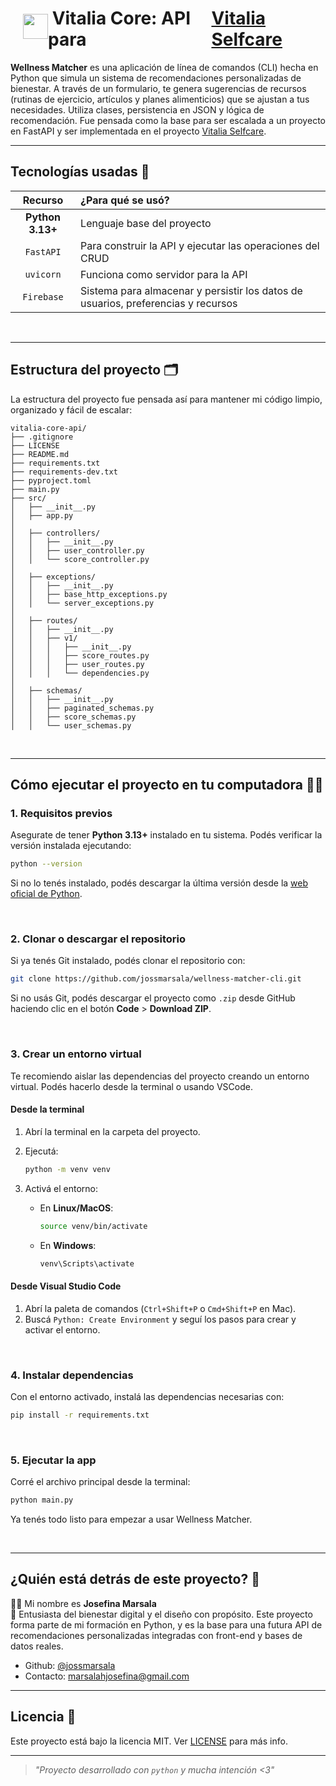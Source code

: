 <h1 style="display: flex;">
    <img
    src="https://raw.githubusercontent.com/jossmarsala/jossmarsala/main/butterfly.gif"
    width="40px"
    style="margin-top: 10px;
    margin-left: 20px;"
  />
  ‎ Vitalia Core: API para <a href="https://github.com/gracimarch/Vitalia" target"_blank">Vitalia Selfcare</a>
</h1>

**Wellness Matcher** es una aplicación de línea de comandos (CLI) hecha en Python que simula un sistema de recomendaciones personalizadas de bienestar. A través de un formulario, te genera sugerencias de recursos (rutinas de ejercicio, artículos y planes alimenticios) que se ajustan a tus necesidades. Utiliza clases, persistencia en JSON y lógica de recomendación. Fue pensada como la base para ser escalada a un proyecto en FastAPI y ser implementada en el proyecto [Vitalia Selfcare](https://www.vitalia-selfcare.vercel.app).

---

## Tecnologías usadas 💾

| Recurso      | ¿Para qué se usó?        | 
|:--------------:|:------------------|
| **Python 3.13+** | Lenguaje base del proyecto | 
| `FastAPI` | Para construir la API y ejecutar las operaciones del CRUD |
| `uvicorn`	| Funciona como servidor para la API |
| `Firebase` | Sistema para almacenar y persistir los datos de usuarios, preferencias y recursos |

<br />

---

## Estructura del proyecto 🗂️

La estructura del proyecto fue pensada así para mantener mi código limpio, organizado y fácil de escalar:

``` 
vitalia-core-api/
├── .gitignore
├── LICENSE
├── README.md
├── requirements.txt
├── requirements-dev.txt
├── pyproject.toml          
├── main.py
├── src/
│   ├── __init__.py
│   ├── app.py              
│
│   ├── controllers/
│   │   ├── __init__.py
│   │   ├── user_controller.py
│   │   └── score_controller.py     
│
│   ├── exceptions/
│   │   ├── __init__.py
│   │   ├── base_http_exceptions.py
│   │   └── server_exceptions.py
│
│   ├── routes/
│   │   ├── __init__.py
│   │   ├── v1/
│   │   │   ├── __init__.py
│   │   │   ├── score_routes.py
│   │   │   ├── user_routes.py
│   │   │   └── dependencies.py  
│
│   ├── schemas/
│   │   ├── __init__.py
│   │   ├── paginated_schemas.py
│   │   ├── score_schemas.py
│   │   └── user_schemas.py

``` 
<br />

---

## Cómo ejecutar el proyecto en tu computadora 🧑‍💻

### 1. Requisitos previos

Asegurate de tener **Python 3.13+** instalado en tu sistema. Podés verificar la versión instalada ejecutando:

```bash
python --version
```

Si no lo tenés instalado, podés descargar la última versión desde la [web oficial de Python](https://www.python.org/downloads/).

<br />

### 2. Clonar o descargar el repositorio

Si ya tenés Git instalado, podés clonar el repositorio con:

```bash
git clone https://github.com/jossmarsala/wellness-matcher-cli.git
```

Si no usás Git, podés descargar el proyecto como `.zip` desde GitHub haciendo clic en el botón **Code** > **Download ZIP**.

<br />

### 3. Crear un entorno virtual

Te recomiendo aislar las dependencias del proyecto creando un entorno virtual. Podés hacerlo desde la terminal o usando VSCode.

#### Desde la terminal

1. Abrí la terminal en la carpeta del proyecto.
2. Ejecutá:

   ```bash
   python -m venv venv
   ```

3. Activá el entorno:

   - En **Linux/MacOS**:

     ```bash
     source venv/bin/activate
     ```

   - En **Windows**:

     ```bash
     venv\Scripts\activate
     ```

#### Desde Visual Studio Code

1. Abrí la paleta de comandos (`Ctrl+Shift+P` o `Cmd+Shift+P` en Mac).
2. Buscá `Python: Create Environment` y seguí los pasos para crear y activar el entorno.

<br />

### 4. Instalar dependencias

Con el entorno activado, instalá las dependencias necesarias con:

```bash
pip install -r requirements.txt
```
<br />

### 5. Ejecutar la app 

Corré el archivo principal desde la terminal:

```bash
python main.py
```

Ya tenés todo listo para empezar a usar Wellness Matcher.

<br />

---

## ¿Quién está detrás de este proyecto? 🌷

👩‍💻 Mi nombre es **Josefina Marsala**  
💼 Entusiasta del bienestar digital y el diseño con propósito. Este proyecto forma parte de mi formación en Python, y es la base para una futura API de recomendaciones personalizadas integradas con front-end y bases de datos reales.

  - Github: [@jossmarsala](https://github.com/jossmarsala)  
  - Contacto: marsalahjosefina@gmail.com

---

## Licencia 📜

Este proyecto está bajo la licencia MIT. Ver [LICENSE](./LICENSE) para más info.
<br />

---

> _"Proyecto desarrollado con `python` y mucha intención <3"_ 
